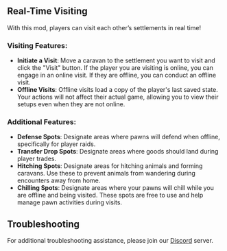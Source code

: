 ## Real-Time Visiting

With this mod, players can visit each other’s settlements in real time!

### Visiting Features:

- **Initiate a Visit**: Move a caravan to the settlement you want to visit and click the "Visit" button. If the player you are visiting is online, you can engage in an online visit. If they are offline, you can conduct an offline visit.
- **Offline Visits**: Offline visits load a copy of the player's last saved state. Your actions will not affect their actual game, allowing you to view their setups even when they are not online.

### Additional Features:

- **Defense Spots**: Designate areas where pawns will defend when offline, specifically for player raids.
- **Transfer Drop Spots**: Designate areas where goods should land during player trades.
- **Hitching Spots**: Designate areas for hitching animals and forming caravans. Use these to prevent animals from wandering during encounters away from home.
- **Chilling Spots**: Designate areas where your pawns will chill while you are offline and being visited. These spots are free to use and help manage pawn activities during visits.

## Troubleshooting

For additional troubleshooting assistance, please join our [Discord](https://discord.gg/yUF2ec8Vt8) server.
